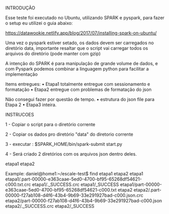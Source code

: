 
INTRODUÇÃO

Esse teste foi executado no Ubuntu, utilizando SPARK e pyspark, para fazer o setup eu utilizei o guia abaixo:

https://datawookie.netlify.app/blog/2017/07/installing-spark-on-ubuntu/

Uma vez o pyspark estiver setado, os dados devem ser carregados no diretório data, importante resaltar que o script vai carregar todos os arquivos do diretório (pode manter com gzip)

A intenção do SPARK é para manipulação de grande volume de dados, e com Pyspark podemos combinar a linguagem python para facilitar a implementação

Items entregues:
    • Etapa1 totalmente entregue com sessionamento e formatação
    • Etapa2 entregue com problemas de formatação do json 

Não consegui fazer por questão de tempo.
    • estrutura do json file para Etapa 2
    • Etapa3 inteira.


INSTRUCOES

1 - Copiar o script para o diretório corrente

2 - Copiar os dados pro diretório "data" do diretorio corrente

3 - executar :
$SPARK_HOME/bin/spark-submit start.py

4 - Será criado 2 diretórios com os arquivos json dentro deles.

etapa1
etapa2

Example:
daniel@home1:~/escale-test$ find etapa1 etapa2
etapa1
etapa1/.part-00000-e363caae-5ed0-4700-bf95-65268df54621-c000.txt.crc
etapa1/._SUCCESS.crc
etapa1/_SUCCESS
etapa1/part-00000-e363caae-5ed0-4700-bf95-65268df54621-c000.txt
etapa2
etapa2/.part-00000-f27ab108-d4f6-43b4-9b69-33e291927bad-c000.json.crc
etapa2/part-00000-f27ab108-d4f6-43b4-9b69-33e291927bad-c000.json
etapa2/._SUCCESS.crc
etapa2/_SUCCESS
